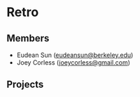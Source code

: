 Retro
=====

Members
-------

-   Eudean Sun (eudeansun@berkeley.edu)
-   Joey Corless (joeycorless@gmail.com)

Projects
--------
